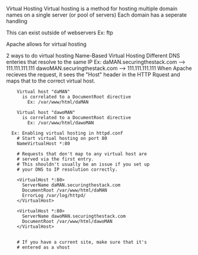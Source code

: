 Virtual Hosting
  Virtual hosting is a method for hosting multiple domain names on a single server (or pool of servers)
    Each domain has a seperate handling

  This can exist outside of webservers
    Ex: ftp

  Apache allows for virtual hosting

  2 ways to do virtual hosting
    Name-Based Virtual Hosting
      Different DNS enteries that resolve to the same IP
        Ex:
          daMAN.securingthestack.com --> 111.111.111.111
          dawoMAN.securingthestack.com --> 111.111.111.111
            When Apache recieves the request, it sees the "Host" header in the HTTP Rquest and maps that to the correct virtual host.


        Virtual host "daMAN"
          is correlated to a DocumentRoot directive
            Ex: /var/www/html/daMAN

        Virtual host "dawoMAN"
          is correlated to a DocumentRoot directive
            Ex: /var/www/html/dawoMAN

      Ex: Enabling virtual hosting in httpd.conf
        # Start virtual hosting on port 80
        NameVirtualHost *:80

        # Requests that don't map to any virtual host are
        # served via the first entry.
        # This shouldn't usually be an issue if you set up 
        # your DNS to IP resolution correctly.

        <VirtualHost *:80>
          ServerName daMAN.securingthestack.com
          DocumentRoot /var/www/html/daMAN
          ErrorLog /var/log/httpd/
        </VirtualHost>

        <VirtualHost *:80>
          ServerName dawoMAN.securingthestack.com
          DocumentRoot /var/www/html/dawoMAN
        </VirtualHost>


        # If you have a current site, make sure that it's
        # entered as a vhost





